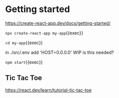 # Getting started


https://create-react-app.dev/docs/getting-started/

`npx create-react-app my-app`{{exec}}

`cd my-app`{{exec}}

in ./src/.env  add  'HOST=0.0.0.0'  WIP is this needed?

`npm start`{{exec}}


## Tic Tac Toe

https://react.dev/learn/tutorial-tic-tac-toe

